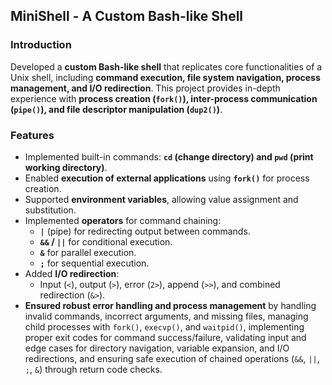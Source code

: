 ## MiniShell - A Custom Bash-like Shell

### Introduction
Developed a **custom Bash-like shell** that replicates core functionalities of a Unix shell, including **command execution, file system navigation, process management, and I/O redirection**. This project provides in-depth experience with **process creation (`fork()`), inter-process communication (`pipe()`), and file descriptor manipulation (`dup2()`)**.

### Features
- Implemented built-in commands: **`cd` (change directory) and `pwd` (print working directory)**.
- Enabled **execution of external applications** using **`fork()`** for process creation.
- Supported **environment variables**, allowing value assignment and substitution.
- Implemented **operators** for command chaining:
  - **`|`** (pipe) for redirecting output between commands.
  - **`&&` / `||`** for conditional execution.
  - **`&`** for parallel execution.
  - **`;`** for sequential execution.
- Added **I/O redirection**:
  - Input (`<`), output (`>`), error (`2>`), append (`>>`), and combined redirection (`&>`).
- **Ensured robust error handling and process management** by handling invalid commands, incorrect arguments, and missing files, managing child processes with `fork()`, `execvp()`, and `waitpid()`, implementing proper exit codes for command success/failure, validating input and edge cases for directory navigation, variable expansion, and I/O redirections, and ensuring safe execution of chained operations (`&&`, `||`, `;`, `&`) through return code checks.
